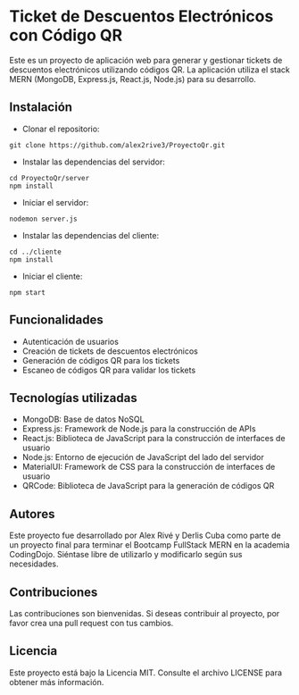 # Ticket de Descuentos Electrónicos con Código QR

Este es un proyecto de aplicación web para generar y gestionar tickets de descuentos electrónicos utilizando códigos QR. La aplicación utiliza el stack MERN (MongoDB, Express.js, React.js, Node.js) para su desarrollo.

## Instalación

- Clonar el repositorio:

```
git clone https://github.com/alex2rive3/ProyectoQr.git
```

- Instalar las dependencias del servidor:

```
cd ProyectoQr/server
npm install
```

- Iniciar el servidor:

```
nodemon server.js
```

- Instalar las dependencias del cliente:

```
cd ../cliente
npm install
```

- Iniciar el cliente:

```
npm start
```

## Funcionalidades

- Autenticación de usuarios
- Creación de tickets de descuentos electrónicos
- Generación de códigos QR para los tickets
- Escaneo de códigos QR para validar los tickets

## Tecnologías utilizadas

- MongoDB: Base de datos NoSQL
- Express.js: Framework de Node.js para la construcción de APIs
- React.js: Biblioteca de JavaScript para la construcción de interfaces de usuario
- Node.js: Entorno de ejecución de JavaScript del lado del servidor
- MaterialUI: Framework de CSS para la construcción de interfaces de usuario
- QRCode: Biblioteca de JavaScript para la generación de códigos QR

## Autores

Este proyecto fue desarrollado por Alex Rivé y Derlis Cuba como parte de un proyecto final para terminar el Bootcamp FullStack MERN en la academia CodingDojo. Siéntase libre de utilizarlo y modificarlo según sus necesidades.

## Contribuciones

Las contribuciones son bienvenidas. Si deseas contribuir al proyecto, por favor crea una pull request con tus cambios.

## Licencia

Este proyecto está bajo la Licencia MIT. Consulte el archivo LICENSE para obtener más información.
